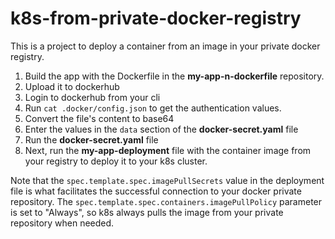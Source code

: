 # k8s-from-private-docker-registry
This is a project to deploy a container from an image in your private docker registry.

1. Build the app with the Dockerfile in the **my-app-n-dockerfile** repository.
2. Upload it to dockerhub
3. Login to dockerhub from your cli
4. Run `cat .docker/config.json` to get the authentication values.
5. Convert the file's content to base64
6. Enter the values in the `data` section of the **docker-secret.yaml** file
7. Run the **docker-secret.yaml** file
8. Next, run the **my-app-deployment** file with the container image from your registry to deploy it to your k8s cluster.

Note that the `spec.template.spec.imagePullSecrets` value in the deployment file is what facilitates
the successful connection to your docker private repository.
The `spec.template.spec.containers.imagePullPolicy` parameter is set to "Always",
so k8s always pulls the image from your private repository when needed.
